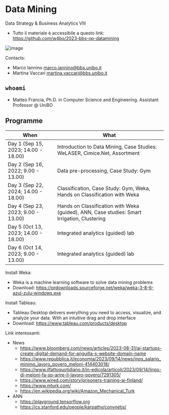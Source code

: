 # Data Mining

Data Strategy & Business Analytics VIII

- Tutto il materiale è accessibile a questo link: https://github.com/w4bo/2023-bbs-op-datamining

![image](https://user-images.githubusercontent.com/18005592/235678122-cc2992d4-2113-42aa-aa83-a641c77e85e9.png)

Contacts:
-  Marco Iannino <marco.iannino@bbs.unibo.it>
-  Martina Vaccari <martina.vaccari@bbs.unibo.it>

## `whoami`

- Matteo Francia, Ph.D. in Computer Science and Engineering. Assistant Professor @ UniBO

## Programme

| When | What |
| -    |  -    |
| Day 1 (Sep 15, 2023; 14.00 - 18.00) | Introduction to Data Mining, Case Studies: WeLASER, Cimice.Net, Assortment |
| Day 2 (Sep 16, 2022; 9.00 - 13.00)  | Data pre-processing, Case Study: Gym                    |
| Day 3 (Sep 22, 2024; 14.00 - 18.00) | Classification, Case Study: Gym, Weka, Hands on Classification with Weka |
| Day 4 (Sep 23, 2023; 9.00 - 13.00)  | Hands on Classification with Weka (guided), ANN, Case studies: Smart Irrigation, Clustering |
| Day 5 (Oct 13, 2023; 14.00 - 18.00) | Integrated analytics (guided) lab |
| Day 6 (Oct 14, 2023; 9.00 - 13.00)  | Integrated analytics (guided) lab |

Install Weka:
- Weka is a machine learning software to solve data mining problems 
- Download: https://prdownloads.sourceforge.net/weka/weka-3-8-6-azul-zulu-windows.exe

Install Tableau:
- Tableau Desktop delivers everything you need to access, visualize, and analyze your data. With an intuitive drag and drop interface
- Download: https://www.tableau.com/products/desktop

Link interessanti:
  - News
    - https://www.bloomberg.com/news/articles/2023-08-31/ai-startups-create-digital-demand-for-anguilla-s-website-domain-name
    - https://www.repubblica.it/economia/2023/09/14/news/inps_salario_minimo_lavoro_povero_meloni-414403018/
    - https://www.ilfattoquotidiano.it/in-edicola/articoli/2023/09/14/linps-di-meloni-fa-sp-arire-il-lavoro-povero/7291305/
    - https://www.wired.com/story/prisoners-training-ai-finland/
    - https://www.mturk.com/
    - https://en.wikipedia.org/wiki/Amazon_Mechanical_Turk
  - ANN
    - https://playground.tensorflow.org 
    - https://cs.stanford.edu/people/karpathy/convnetjs/ 

